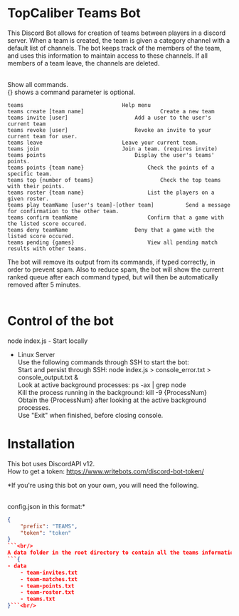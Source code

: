 TopCaliber Teams Bot
====================
This Discord Bot allows for creation of teams between players in a discord server. When a team is created, the team is given a category channel with a default list of channels. The bot keeps track of the members of the team, and uses this information to maintain access to these channels. If all members of a team leave, the channels are deleted.<br/><br/>

Show all commands.<br/>
{} shows a command parameter is optional.<br/>
```
teams								Help menu
teams create [team name]    					Create a new team
teams invite [user]						Add a user to the user's current team
teams revoke [user]						Revoke an invite to your current team for user.
teams leave							Leave your current team.
teams join 							Join a team. (requires invite)
teams points							Display the user's teams' points.
teams points {team name}					Check the points of a specific team.
teams top {number of teams} 					Check the top teams with their points.
teams roster {team name}					List the players on a given roster.
teams play teamName [user's team]-[other team]			Send a message for confirmation to the other team.
teams confirm teamName						Confirm that a game with the listed score occured.
teams deny teamName						Deny that a game with the listed score occured.
teams pending {games}						View all pending match results with other teams.
```
The bot will remove its output from its commands, if typed correctly, in order to prevent spam. Also to reduce spam, the bot will show the current ranked queue after each command typed, but will then be automatically removed after 5 minutes.<br/><br/>


Control of the bot
====================

node index.js - Start locally<br/>

- Linux Server 
	<br/></t>Use the following commands through SSH to start the bot: 
	<br/></t>Start and persist through SSH: node index.js > console_error.txt > console_output.txt &
	<br/></t>Look at active background processes: ps -ax | grep node
	<br/></t>Kill the process running in the background: kill -9 {ProcessNum}
		<br/></t></t>Obtain the {ProcessNum} after looking at the active background processes.
	<br/></t>Use "Exit" when finished, before closing console.


Installation
====================
This bot uses DiscordAPI v12.<br/>
How to get a token: https://www.writebots.com/discord-bot-token/<br/>

*If you're using this bot on your own, you will need the following.<br/><br/>

config.json in this format:*<br/>
```json
{
	"prefix": "TEAMS",
	"token": "token"
}
```<br/>
A data folder in the root directory to contain all the teams information in this format:*<br/>
```{
- data
	- team-invites.txt
	- team-matches.txt
	- team-points.txt
	- team-roster.txt
	- teams.txt
}```<br/>
